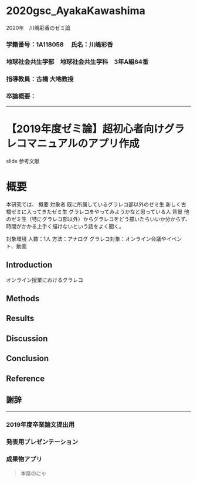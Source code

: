 # 2020gsc_AyakaKawashima
2020年　川嶋彩香のゼミ論
### 学籍番号：1A118058 　氏名：川嶋彩香
### 地球社会共生学部　地球社会共生学科　3年A組64番
### 指導教員：古橋 大地教授
### 卒論概要：
***
# 【2019年度ゼミ論】超初心者向けグラレコマニュアルのアプリ作成

slide
参考文献

# 概要  
本研究では、
概要
対象者
既に所属しているグラレコ部以外のゼミ生
新しく古橋ゼミに入ってきたゼミ生
グラレコをやってみようかなと思っている人
背景
他のゼミ生（特にグラレコ部以外）からグラレコをどう描いたらいいか分からず、
時間がかかる上手く描けないという話をよく聞く。

対象環境
人数：1人
方法：アナログ
グラレコ対象：オンライン会議やイベント、動画

## Introduction
オンライン授業におけるグラレコ
## Methods
## Results
## Discussion
## Conclusion
## Reference
## 謝辞
***
### 2019年度卒業論文提出用  
### 発表用プレゼンテーション  
### 成果物アプリ

 > 本屋のにゃ
 

